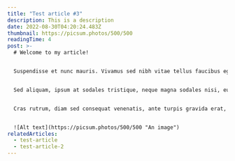 ```yaml
---
title: "Test article #3"
description: This is a description
date: 2022-08-30T04:20:24.483Z
thumbnail: https://picsum.photos/500/500
readingTime: 4
post: >-
  # Welcome to my article!


  Suspendisse et nunc mauris. Vivamus sed nibh vitae tellus faucibus egestas. Integer sit amet sapien at eros imperdiet varius. Nullam rutrum ex erat, eu fringilla odio rhoncus quis. In hac habitasse platea dictumst. Fusce quis nisi ut est vestibulum dignissim quis quis enim. Vivamus luctus blandit orci efficitur sodales. Sed vel feugiat massa, sed mollis nisl. Vivamus quis tellus sit amet neque fringilla rutrum nec at metus. Nullam sit amet augue risus. Aliquam pretium fermentum odio et tempus. Curabitur tincidunt tincidunt ex eget cursus. Vestibulum nec augue mattis, maximus risus sed, convallis tortor. Nullam et risus et lacus dictum auctor eget a sapien. Donec molestie pellentesque nunc, id porttitor erat dignissim eget. Donec viverra lobortis ante nec vulputate.


  Sed aliquam, ipsum at sodales tristique, neque magna sodales nisi, eu pharetra justo arcu non erat. Curabitur consectetur pretium maximus. Curabitur placerat hendrerit purus, nec condimentum ex porta a. Suspendisse potenti. Praesent id lacus non neque varius iaculis nec quis velit. Quisque metus lacus, tempus vel nunc ac, consequat vehicula urna. Pellentesque laoreet odio sapien, et molestie nisl pharetra vel.


  Cras rutrum, diam sed consequat venenatis, ante turpis gravida erat, sed sodales lorem dolor vitae turpis. Curabitur malesuada risus leo. Aliquam quis semper mi, nec volutpat risus. Nullam nec eros in tortor imperdiet tristique a non ante. Quisque sagittis quis erat vitae congue. Ut in sem accumsan tortor ultricies lacinia. Suspendisse nec augue eu ante dictum lacinia ac nec ex. Cras hendrerit elit sit amet justo dapibus malesuada. Proin dapibus mi ut sem gravida ullamcorper. In semper, elit quis ornare consequat, urna enim iaculis magna, et pretium ipsum nibh non odio. Nunc vulputate lacus at porttitor commodo. Integer pulvinar sit amet nibh mattis dictum. Duis auctor libero a tortor eleifend accumsan. Proin turpis nibh, sodales ac turpis eu, porttitor viverra nibh. Donec nec euismod elit, ac semper dolor. Praesent vehicula porta semper.


  ![Alt text](https://picsum.photos/500/500 "An image")
relatedArticles:
  - test-article
  - test-article-2
---
```

